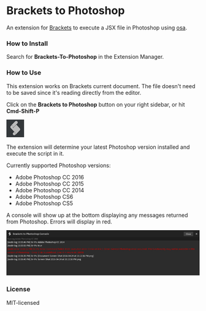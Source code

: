 # Brackets to Photoshop
An extension for [Brackets](https://github.com/adobe/brackets/) to execute a JSX file in Photoshop using [osa](https://github.com/brandonhorst/node-osa).

### How to Install
Search for **Brackets-To-Photoshop** in the Extension Manager.

### How to Use
This extension works on Brackets current document. The file doesn't need to be saved since it's reading directly from the editor.

Click on the **Brackets to Photoshop** button on your right sidebar, or hit **Cmd-Shift-P**

![br-ps-icon](https://raw.githubusercontent.com/JavierAroche/brackets-to-photoshop/master/images/br-ps-icon.jpg)

The extension will determine your latest Photoshop version installed and execute the script in it.

Currently supported Photoshop versions:

- Adobe Photoshop CC 2016
- Adobe Photoshop CC 2015
- Adobe Photoshop CC 2014
- Adobe Photoshop CS6
- Adobe Photoshop CS5

A console will show up at the bottom displaying any messages returned from Photoshop. Errors will display in red.

![br-ps-console](https://raw.githubusercontent.com/JavierAroche/brackets-to-photoshop/master/images/br-ps-console.jpg)

### License
MIT-licensed